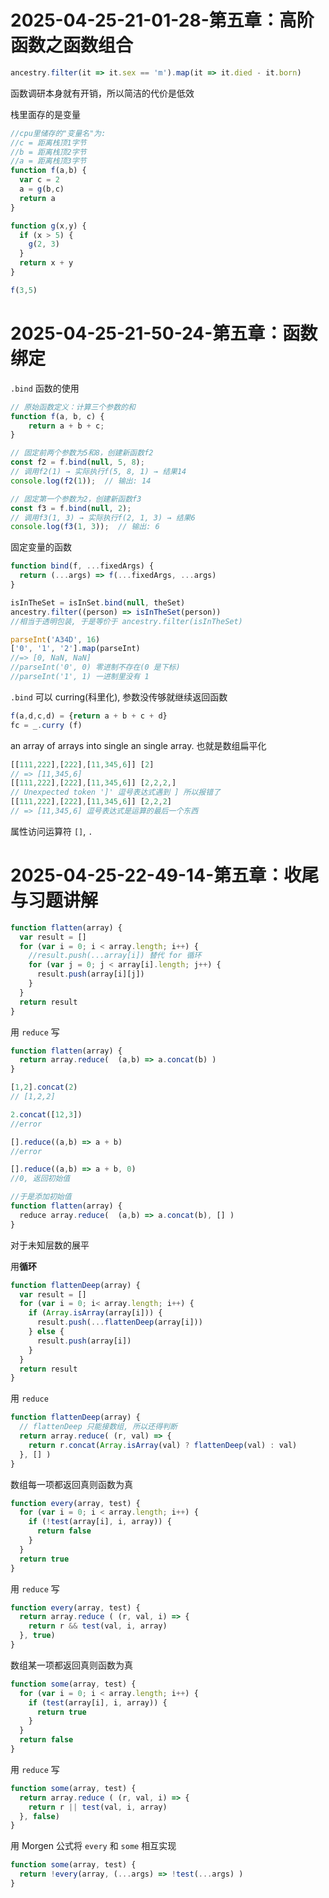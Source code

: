 # 2025-04-25-21-01-28-第五章：高阶函数之函数组合

```js
ancestry.filter(it => it.sex == 'm').map(it => it.died - it.born)
```

函数调研本身就有开销，所以简洁的代价是低效

栈里面存的是变量

```js
//cpu里储存的"变量名"为:
//c = 距离栈顶1字节
//b = 距离栈顶2字节
//a = 距离栈顶3字节
function f(a,b) {
  var c = 2
  a = g(b,c)
  return a
}

function g(x,y) {
  if (x > 5) {
    g(2, 3)
  }
  return x + y
}

f(3,5)
```

# 2025-04-25-21-50-24-第五章：函数绑定

`.bind` 函数的使用

```js
// 原始函数定义：计算三个参数的和
function f(a, b, c) {
    return a + b + c;
}

// 固定前两个参数为5和8，创建新函数f2
const f2 = f.bind(null, 5, 8);
// 调用f2(1) → 实际执行f(5, 8, 1) → 结果14
console.log(f2(1));  // 输出: 14

// 固定第一个参数为2，创建新函数f3
const f3 = f.bind(null, 2);
// 调用f3(1, 3) → 实际执行f(2, 1, 3) → 结果6
console.log(f3(1, 3));  // 输出: 6
```

固定变量的函数

```js
function bind(f, ...fixedArgs) {
  return (...args) => f(...fixedArgs, ...args)
}
```

```js
isInTheSet = isInSet.bind(null, theSet)
ancestry.filter((person) => isInTheSet(person))
//相当于透明包装, 于是等价于 ancestry.filter(isInTheSet)
```

```js
parseInt('A34D', 16)
['0', '1', '2'].map(parseInt)
//=> [0, NaN, NaN]
//parseInt('0', 0) 零进制不存在(0 是下标)
//parseInt('1', 1) 一进制里没有 1
```

`.bind` 可以 curring(科里化), 参数没传够就继续返回函数

```js
f(a,d,c,d) = {return a + b + c + d}
fc = _.curry (f)
```

an array of arrays into single an single array. 也就是数组扁平化

```js
[[111,222],[222],[11,345,6]] [2]
// => [11,345,6]
[[111,222],[222],[11,345,6]] [2,2,2,]
// Unexpected token ']' 逗号表达式遇到 ] 所以报错了
[[111,222],[222],[11,345,6]] [2,2,2]
// => [11,345,6] 逗号表达式是运算的最后一个东西
```

属性访问运算符 `[]`, `.`

# 2025-04-25-22-49-14-第五章：收尾与习题讲解

```js
function flatten(array) {
  var result = []
  for (var i = 0; i < array.length; i++) {
    //result.push(...array[i]) 替代 for 循环
    for (var j = 0; j < array[i].length; j++) {
      result.push(array[i][j])
    }
  }
  return result
}
```

用 `reduce` 写

```js
function flatten(array) {
  return array.reduce(  (a,b) => a.concat(b) )
}

[1,2].concat(2)
// [1,2,2]

2.concat([12,3])
//error

[].reduce((a,b) => a + b)
//error

[].reduce((a,b) => a + b, 0)
//0, 返回初始值

//于是添加初始值
function flatten(array) {
  reduce array.reduce(  (a,b) => a.concat(b), [] )
}
```

对于未知层数的展平

用**循环**

```js
function flattenDeep(array) {
  var result = []
  for (var i = 0; i< array.length; i++) {
    if (Array.isArray(array[i])) {
      result.push(...flattenDeep(array[i]))
    } else {
      result.push(array[i])
    }
  }
  return result
}
```

用 `reduce`

```js
function flattenDeep(array) {
  // flattenDeep 只能接数组, 所以还得判断
  return array.reduce( (r, val) => {
    return r.concat(Array.isArray(val) ? flattenDeep(val) : val)
  }, [] )
}
```

数组每一项都返回真则函数为真

```js
function every(array, test) {
  for (var i = 0; i < array.length; i++) {
    if (!test(array[i], i, array)) {
      return false
    }
  }
  return true
}
```

用 `reduce` 写

```js
function every(array, test) {
  return array.reduce ( (r, val, i) => {
    return r && test(val, i, array)
  }, true)
}
```

数组某一项都返回真则函数为真

```js
function some(array, test) {
  for (var i = 0; i < array.length; i++) {
    if (test(array[i], i, array)) {
      return true
    }
  }
  return false
}
```

用 `reduce` 写

```js
function some(array, test) {
  return array.reduce ( (r, val, i) => {
    return r || test(val, i, array)
  }, false)
}
```

用 Morgen 公式将 `every` 和 `some` 相互实现

```js
function some(array, test) {
  return !every(array, (...args) => !test(...args) )
}
```
